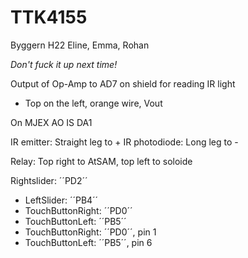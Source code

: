 # TTK4155

Byggern H22
Eline, Emma, Rohan


*Don't fuck it up next time!*

Output of Op-Amp to AD7 on shield for reading IR light
- Top on the left, orange wire, Vout

On MJEX AO IS DA1

IR emitter: Straight leg to +
IR photodiode: Long leg to -

Relay: Top right to AtSAM, top left to soloide

 Rightslider: ´´PD2´´ 
 - LeftSlider: ´´PB4´´
 - TouchButtonRight: ´´PD0´´
 - TouchButtonLeft: ´´PB5´´
 - TouchButtonRight: ´´PD0´´, pin 1
 - TouchButtonLeft: ´´PB5´´, pin 6
